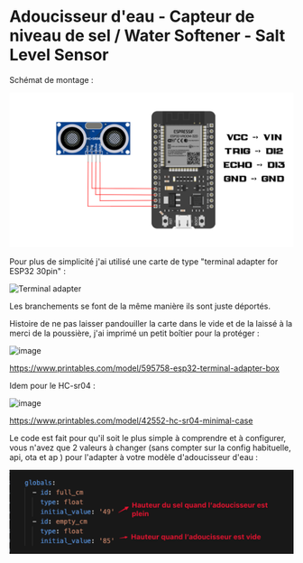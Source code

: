 # Adoucisseur d'eau - Capteur de niveau de sel / Water Softener - Salt Level Sensor

Schémat de montage : 

![schema de montage](images/schema.png)

Pour plus de simplicité j'ai utilisé une carte de type "terminal adapter for ESP32 30pin" : 


![Terminal adapter](https://www.theengineerstore.in/cdn/shop/products/3-2-314x252.jpg)

Les branchements se font de la même manière ils sont juste déportés.

Histoire de ne pas laisser pandouiller la carte dans le vide et de la laissé à la merci de la poussière, j'ai imprimé un petit boîtier pour la protéger : 

![image](https://media.printables.com/media/prints/595758/images/4744980_2a1c73e2-59dd-4ed8-b625-e7adb6d20a8e_5d2ce00b-0c34-46c5-a2e2-be2e6aeda27a/thumbs/inside/1280x960/jpg/img_20230927_164549.webp)

https://www.printables.com/model/595758-esp32-terminal-adapter-box

Idem pour le HC-sr04 : 

![image](https://media.printables.com/media/prints/42552/images/423052_cc9efe81-82ce-43f4-9e3f-c54c1321e22a/thumbs/cover/320x240/jpg/img_20201002_154350.webp)


https://www.printables.com/model/42552-hc-sr04-minimal-case

Le code est fait pour qu'il soit le plus simple à comprendre et à configurer, vous n'avez que 2 valeurs à changer (sans compter sur la config habituelle, api, ota et ap ) pour l'adapter à votre modèle d'adoucisseur d'eau : 

![config](images/config.png)






